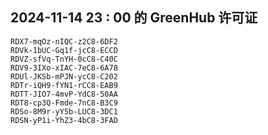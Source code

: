 ## 2024-11-14 23 : 00 的 GreenHub 许可证
```
RDX7-mqOz-nIQC-z2C8-6DF2
RDVk-1bUC-Gq1f-jcC8-ECCD
RDVZ-sfVq-TnYH-0cC8-C40C
RDV9-3IXo-xIAC-7eC8-6A78
RDUl-JKSb-mPJN-ycC8-C202
RDTr-iQH9-fYN1-rCC8-EAB9
RDTT-JIO7-4mvP-YdC8-50AA
RDT8-cp3Q-Fmde-7nC8-B3C9
RDSo-8M9r-yY5b-LUC8-3DC1
RDSN-yP1i-YhZ3-4bC8-3FAD
```
